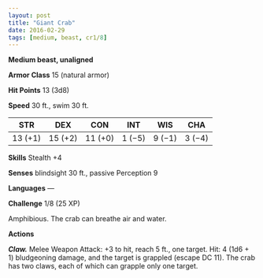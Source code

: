 ```yaml
---
layout: post
title: "Giant Crab"
date: 2016-02-29
tags: [medium, beast, cr1/8]
---
```


**Medium beast, unaligned**

**Armor Class** 15 (natural armor)

**Hit Points** 13 (3d8)

**Speed** 30 ft., swim 30 ft.

|   STR   |   DEX   |   CON   |   INT   |   WIS   |   CHA   |
|:-----:|:-----:|:-----:|:-----:|:-----:|:-----:|
| 13 (+1) | 15 (+2) | 11 (+0) | 1 (−5) | 9 (−1) | 3 (−4) |

**Skills** Stealth +4 

**Senses** blindsight 30 ft., passive Perception 9 

**Languages** — 

**Challenge** 1/8 (25 XP)

 Amphibious. The crab can breathe air and water. 

**Actions** 

***Claw.*** Melee Weapon Attack: +3 to hit, reach 5 ft., one target. Hit: 4 (1d6 + 1) bludgeoning damage, and the target is grappled (escape DC 11). The crab has two claws, each of which can grapple only one target.